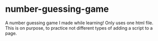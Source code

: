 # number-guessing-game
A number guessing game I made while learning!
Only uses one html file. This is on purpose, to practice not different types of adding a script to a page.

